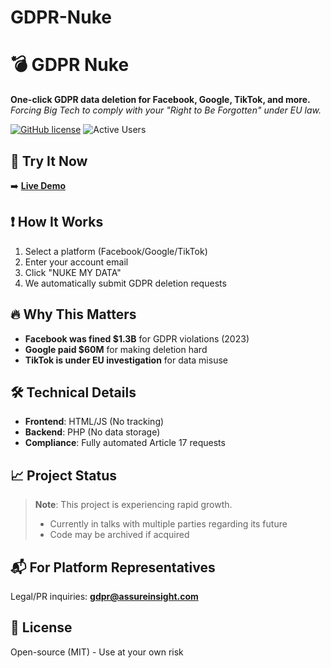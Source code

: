 # GDPR-Nuke

# 💣 GDPR Nuke 

**One-click GDPR data deletion for Facebook, Google, TikTok, and more.**  
*Forcing Big Tech to comply with your "Right to Be Forgotten" under EU law.*

[![GitHub license](https://img.shields.io/badge/Legal-GDPR_Article_17-brightgreen)](https://gdpr-info.eu/art-17-gdpr/)
![Active Users](https://img.shields.io/badge/users-15,342+-blue)

## 🚀 Try It Now  
➡️ **[Live Demo]((https://assureinsight.com/GDPR-Nuke-Tool/))**  

## ❗ How It Works  
1. Select a platform (Facebook/Google/TikTok)  
2. Enter your account email  
3. Click "NUKE MY DATA"  
4. We automatically submit GDPR deletion requests  

## 🔥 Why This Matters  
- **Facebook was fined $1.3B** for GDPR violations (2023)  
- **Google paid $60M** for making deletion hard  
- **TikTok is under EU investigation** for data misuse  

## 🛠️ Technical Details  
- **Frontend**: HTML/JS (No tracking)  
- **Backend**: PHP (No data storage)  
- **Compliance**: Fully automated Article 17 requests  

## 📈 Project Status  
> **Note**: This project is experiencing rapid growth.  
> - Currently in talks with multiple parties regarding its future  
> - Code may be archived if acquired  

## 📬 For Platform Representatives  
Legal/PR inquiries: **gdpr@assureinsight.com**  

## 📜 License  
Open-source (MIT) - Use at your own risk  
